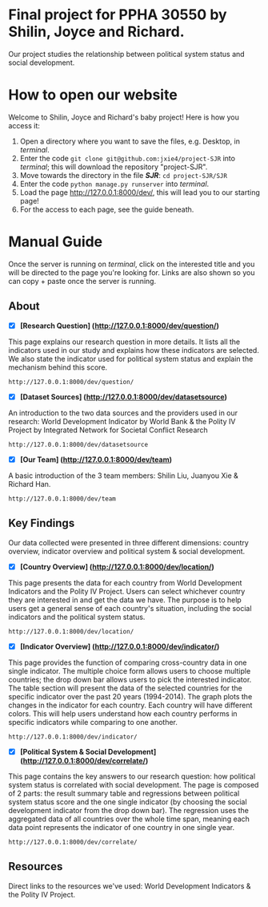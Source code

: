 # Final project for PPHA 30550 by Shilin, Joyce and Richard.

Our project studies the relationship between political system status and social development.


How to open our website
======
Welcome to Shilin, Joyce and Richard's baby project! Here is how you access it:

1. Open a directory where you want to save the files, e.g. Desktop, in _terminal_.
2. Enter the code `git clone git@github.com:jxie4/project-SJR` into _terminal_; this will download the repository "project-SJR".
3. Move towards the directory in the file ___SJR___: `cd project-SJR/SJR`
4. Enter the code `python manage.py runserver` into _terminal_.
5. Load the page http://127.0.0.1:8000/dev/, this will lead you to our starting page!
6. For the access to each page, see the guide beneath.

Manual Guide
======
Once the server is running on _terminal_, click on the interested title and you will be directed to the page you're looking for. Links are also shown so you can copy + paste once the server is running.


## About

- [x] __[Research Question] (http://127.0.0.1:8000/dev/question/)__

This page explains our research question in more details. It lists all the indicators used in our study and explains how these indicators are selected. We also state the indicator used for political system status and explain the mechanism behind this score.

```
http://127.0.0.1:8000/dev/question/
```


- [x] __[Dataset Sources] (http://127.0.0.1:8000/dev/datasetsource)__

An introduction to the two data sources and the providers used in our research: World Development Indicator by World Bank & the Polity IV Project by Integrated Network for Societal Conflict Research

```
http://127.0.0.1:8000/dev/datasetsource
```

- [x] __[Our Team] (http://127.0.0.1:8000/dev/team)__

A basic introduction of the 3 team members: Shilin Liu, Juanyou Xie & Richard Han.

```
http://127.0.0.1:8000/dev/team
```

## Key Findings
Our data collected were presented in three different dimensions: country overview, indicator overview and political system & social development.

- [x] __[Country Overview] (http://127.0.0.1:8000/dev/location/)__

This page presents the data for each country from World Development Indicators and the Polity IV Project. Users can select whichever country they are interested in and get the data we have. The purpose is to help users get a general sense of each country's situation, including the social indicators and the political system status.

```
http://127.0.0.1:8000/dev/location/
```

- [x] __[Indicator Overview] (http://127.0.0.1:8000/dev/indicator/)__

This page provides the function of comparing cross-country data in one single indicator. The multiple choice form allows users to choose multiple countries; the drop down bar allows users to pick the interested indicator.
The table section will present the data of the selected countries for the specific indicator over the past 20 years (1994-2014).
The graph plots the changes in the indicator for each country. Each country will have different colors.
This will help users understand how each country performs in specific indicators while comparing to one another.

```
http://127.0.0.1:8000/dev/indicator/
```

- [x]  __[Political System & Social Development] (http://127.0.0.1:8000/dev/correlate/)__

This page contains the key answers to our research question: how political system status is correlated with social development.
The page is composed of 2 parts: the result summary table and regressions between political system status score and the one single indicator (by choosing the social development indicator from the drop down bar).
The regression uses the aggregated data of all countries over the whole time span, meaning each data point represents the indicator of one country in one single year.

```
http://127.0.0.1:8000/dev/correlate/
```

##  Resources
Direct links to the resources we've used: World Development Indicators & the Polity IV Project.
